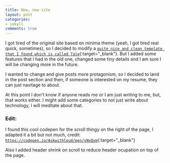 ```yaml
---
title: New, new site
layout: post
categories:
- jekyll
comments: true
---
```


I got tired of the original site based on minima theme (yeah, I got tired real quick, sometimes), so  I decided to modify a [`quite nice and clean template that I found which is called Tale`](https://github.com/chesterhow/tale){:target="_blank"}. But I added some features that I had in the old one, changed some tiny details and I am sure I will be changing more in the future.

I wanted to change and give posts more protagonism, so I decided to land in the post section and then, if someone is interested on my resume, they can just navitage to about.

At this point I don't know if anyone reads me or I am just writing to me, but, that works either. I might add some categories to not just write about technology, I will meditate about that.

### Edit:

I found this cool codepen for the scroll thingy on the right of the page, I adapted it a bit but not much, credit: [`https://codepen.io/Askwithloud/pen/yNxQvm`](https://codepen.io/Askwithloud/pen/yNxQvm){:target="_blank"}

Also I added header shrink on scroll to reduce header ocupation on top of the page.
